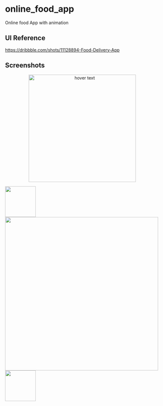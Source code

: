 # online_food_app

Online food App with animation

## UI Reference

https://dribbble.com/shots/11128894-Food-Delivery-App

## Screenshots


<p align="center">
  <img src="https://github.com/brinesoftwares/FlutterIOT/blob/master/screenshots/app_screenshot.jpeg?raw=true" width="350" title="hover text">
</p>
<p float="left">
  <img src="https://github.com/brinesoftwares/FlutterIOT/blob/master/screenshots/app_screenshot.jpeg?raw=true" width="100" />
  <img src="/img2.png" width="500" /> 
  <img src="/img3.png" width="100" />
</p>
